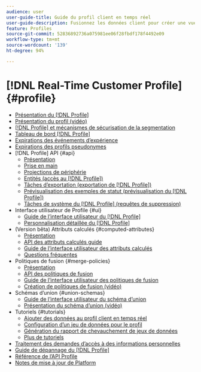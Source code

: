 ```yaml
---
audience: user
user-guide-title: Guide du profil client en temps réel
user-guide-description: Fusionnez les données client pour créer une vue unifiée des interactions client entre les canaux.
feature: Profiles
source-git-commit: 52836892736a075981ee06f28fbdf178f4492e09
workflow-type: tm+mt
source-wordcount: '139'
ht-degree: 94%

---
```



# [!DNL Real-Time Customer Profile] {#profile}

* [Présentation du [!DNL Profile]](home.md)
* [Présentation du profil (vidéo)](video/profile-overview.md)
* [[!DNL Profile] et mécanismes de sécurisation de la segmentation](guardrails.md)
* [Tableau de bord [!DNL Profile]](ui/profile-dashboard.md)
* [Expirations des événements d’expérience](event-expirations.md)
* [Expirations des profils pseudonymes](pseudonymous-profiles.md)
* [!DNL Profile] API {#api}
   * [Présentation](api/overview.md)
   * [Prise en main](api/getting-started.md)
   * [Projections de périphérie](api/edge-projections.md)
   * [Entités (accès au [!DNL Profile])](api/entities.md)
   * [Tâches d’exportation (exportation de [!DNL Profile])](api/export-jobs.md)
   * [Prévisualisation des exemples de statut (prévisualisation du [!DNL Profile])](api/preview-sample-status.md)
   * [Tâches de système du [!DNL Profile] (requêtes de suppression)](api/profile-system-jobs.md)
* Interface utilisateur de Profile {#ui}
   * [Guide de l’interface utilisateur du [!DNL Profile]](ui/user-guide.md)
   * [Personnalisation détaillée du [!DNL Profile]](ui/profile-customization.md)
* (Version bêta) Attributs calculés {#computed-attributes}
   * [Présentation](computed-attributes/overview.md)
   * [API des attributs calculés guide](computed-attributes/api.md)
   * [Guide de l’interface utilisateur des attributs calculés](computed-attributes/ui.md)
   * [Questions fréquentes](computed-attributes/faq.md)
* Politiques de fusion {#merge-policies}
   * [Présentation](merge-policies/overview.md)
   * [API des politiques de fusion](api/merge-policies.md)
   * [Guide de l’interface utilisateur des politiques de fusion](merge-policies/ui-guide.md)
   * [Création de politiques de fusion (vidéo)](video/create-merge-policies.md)
* Schémas d’union {#union-schemas}
   * [Guide de l’interface utilisateur du schéma d’union](ui/union-schema.md)
   * [Présentation du schéma d’union (vidéo)](video/union-schemas-overview.md)
* Tutoriels {#tutorials}
   * [Ajouter des données au profil client en temps réel](tutorials/add-profile-data.md)
   * [Configuration dʼun jeu de données pour le profil](tutorials/dataset-configuration.md)
   * [Génération du rapport de chevauchement de jeux de données](tutorials/dataset-overlap-report.md)
   * [Plus de tutoriels](https://experienceleague.adobe.com/docs/platform-learn/tutorials/overview.html?lang=fr)
* [Traitement des demandes d’accès à des informations personnelles](privacy.md)
* [Guide de dépannage du [!DNL Profile]](troubleshooting.md)
* [Référence de l’API Profile](https://www.adobe.com/go/profile-apis-en)
* [Notes de mise à jour de Platform](https://experienceleague.adobe.com/docs/experience-platform/release-notes/latest.html?lang=fr)

